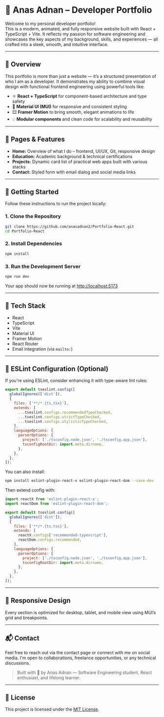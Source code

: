 # 🚀 Anas Adnan – Developer Portfolio

Welcome to my personal developer portfolio!  
This is a modern, animated, and fully responsive website built with React + TypeScript + Vite. It reflects my passion for software engineering and showcases the key aspects of my background, skills, and experiences — all crafted into a sleek, smooth, and intuitive interface.

---

## 🌟 Overview

This portfolio is more than just a website — it’s a structured presentation of who I am as a developer. It demonstrates my ability to combine visual design with functional frontend engineering using powerful tools like:

- ⚛️ **React + TypeScript** for component-based architecture and type safety  
- 🎨 **Material UI (MUI)** for responsive and consistent styling  
- 🎞️ **Framer Motion** to bring smooth, elegant animations to life  
- 💡 **Modular components** and clean code for scalability and reusability  

---

## 📂 Pages & Features

- **Home:** Overview of what I do – frontend, UI/UX, Git, responsive design  
- **Education:** Academic background & technical certifications  
- **Projects:** Dynamic card list of practical web apps built with various stacks  
- **Contact:** Styled form with email dialog and social media links  

---

## 🚀 Getting Started

Follow these instructions to run the project locally:

### 1. Clone the Repository

```bash
git clone https://github.com/anasadnan2/Portfolio-React.git
cd Portfolio-React
```

### 2. Install Dependencies

```bash
npm install
```

### 3. Run the Development Server

```bash
npm run dev
```

Your app should now be running at [http://localhost:5173](http://localhost:5173)

---

## 🧰 Tech Stack

- React  
- TypeScript  
- Vite  
- Material UI  
- Framer Motion  
- React Router  
- Email integration (via `mailto:`)

---

## 🔎 ESLint Configuration (Optional)

If you're using ESLint, consider enhancing it with type-aware lint rules:

```js
export default tseslint.config([
  globalIgnores(['dist']),
  {
    files: ['**/*.{ts,tsx}'],
    extends: [
      ...tseslint.configs.recommendedTypeChecked,
      ...tseslint.configs.strictTypeChecked,
      ...tseslint.configs.stylisticTypeChecked,
    ],
    languageOptions: {
      parserOptions: {
        project: ['./tsconfig.node.json', './tsconfig.app.json'],
        tsconfigRootDir: import.meta.dirname,
      },
    },
  },
]);
```

You can also install:

```bash
npm install eslint-plugin-react-x eslint-plugin-react-dom --save-dev
```

Then extend config with:

```js
import reactX from 'eslint-plugin-react-x';
import reactDom from 'eslint-plugin-react-dom';

export default tseslint.config([
  globalIgnores(['dist']),
  {
    files: ['**/*.{ts,tsx}'],
    extends: [
      reactX.configs['recommended-typescript'],
      reactDom.configs.recommended,
    ],
    languageOptions: {
      parserOptions: {
        project: ['./tsconfig.node.json', './tsconfig.app.json'],
        tsconfigRootDir: import.meta.dirname,
      },
    },
  },
]);
```

---

## 📱 Responsive Design

Every section is optimized for desktop, tablet, and mobile view using MUI’s grid and breakpoints.

---

## 📬 Contact

Feel free to reach out via the contact page or connect with me on social media. I'm open to collaborations, freelance opportunities, or any technical discussions.

> Built with 💙 by Anas Adnan — Software Engineering student, React enthusiast, and lifelong learner.

---

## 📝 License

This project is licensed under the [MIT License](LICENSE).